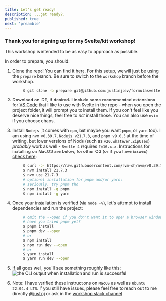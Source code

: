 ```yaml
---
title: Let's get ready!
description: ...get ready?.
published: true
next: 'preamble'
---
```


### Thank you for signing up for my Svelte/kit workshop!

This workshop is intended to be as easy to approach as possible.

In order to prepare, you should:

1. Clone the repo! You can find it [here](https://github.com/justinjdev/svelteworkshop). For this setup, we will just be using the `prepare` branch. Be sure to switch to the `workshop` branch before the workshop.

```bash
        $ git clone -b prepare git@github.com:justinjdev/formulasvelte.git
```

2. Download an IDE, if desired. I include some recommended extensions for [VS Code](https://code.visualstudio.com/download) that I like to use with Svelte in the repo - when you open the project folder, it will prompt you to install them. If you don't feel like you deserve nice things, feel free to _not_ install those. You can also use `nvim` if you choose chaos.

3. Install `Nodejs` (it comes with `npm`, but maybe you want `pnpm`, or `yarn` too). I am using `nvm v0.39.7`, `Nodejs v21.7.3`, and `pnpm v9.0.6` at the time of writing, but lower versions of Node (such as `v20.whatever.ZipUses`) _probably_ work as well - `Svelte 4` requires `?=16.x.x`. Instructions for installing on MacOS are below, for other OS (or if you have issues) [check here](https://github.com/nvm-sh/nvm?tab=readme-ov-file#install--update-script):

```bash
        $ curl -o- https://raw.githubusercontent.com/nvm-sh/nvm/v0.39.7/install.sh | bash
        $ nvm install 21.7.3
        $ nvm use 21.7.3
        # optional installation for pnpm and/or yarn:
        # seriously, try pnpm tho
        $ npm install -g pnpm
        $ npm install -g yarn
```

4. Once your installation is verified (via `node -v`), let's attempt to install dependencies and run the project:

```bash
        # omit the --open if you don't want it to open a browser window for you!
        # have you tried pnpm yet?
        $ pnpm install
        $ pnpm dev --open
        # or
        $ npm install
        $ npm run dev --open
        # or
        $ yarn install
        $ yarn run dev --open
```

5. If all goes well, you'll see something roughly like this:  
   ![the CLI output when installation and run is successful](/assets/screenshots/successful_install.png)

6. Note: I have verified these instructions on `MacOS` as well as `Ubuntu 22.04.4 LTS`. If you still have issues, please feel free to reach out to me directly [@justinj](#) or ask in the [workshop slack channel](#)
